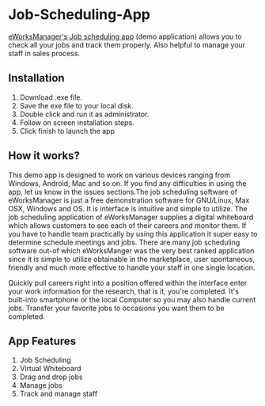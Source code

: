 # Job-Scheduling-App
 <a href="http://www.eworksmanager.co.uk/job-scheduling-software.html">eWorksManager's Job scheduling app</a> (demo application) allows you to check all your jobs and track them properly. Also helpful to manage your staff in sales process.

<h2>Installation</h2>
<ol>
	<li>Download .exe file.</li>
	<li>Save the exe file to your local disk.</li>
	<li>Double click and run it as administrator.</li>
	<li>Follow on screen installation steps.</li>
	<li>Click finish to launch the app</li>
</ol>
<h2>How it works?</h2>
<p>This demo app is designed to work on various devices ranging from Windows, Android, Mac and so on. If you find any difficulties in using the app, let us know in the issues sections.The job scheduling software of eWorksManager is just a free demonstration software for GNU/Linux, Max OSX, Windows and OS. It is interface is intuitive and simple to utilize. The job scheduling application of eWorksManager supplies a digital whiteboard which allows customers to see each of their careers and monitor them. If you have to handle team practically by using this application it super easy to determine schedule meetings and jobs. There are many job scheduling software out-of which eWorksManger was the very best ranked application since it is simple to utilize obtainable in the marketplace, user spontaneous, friendly and much more effective to handle your staff in one single location.</p>

<p>Quickly pull careers right into a position offered within the interface enter your work information for the research, that is it, you're completed. It's built-into smartphone or the local Computer so you may also handle current jobs. Transfer your favorite jobs to occasions you want them to be completed.</p>

<h2>App Features</h2>
<ol>
	<li>Job Scheduling</li>
	<li>Virtual Whiteboard</li>
	<li>Drag and drop jobs</li>
	<li>Manage jobs</li>
	<li>Track and manage staff</li>
</ol>
